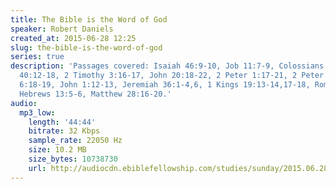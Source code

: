 ```yaml
---
title: The Bible is the Word of God
speaker: Robert Daniels
created_at: 2015-06-28 12:25
slug: the-bible-is-the-word-of-god
series: true
description: 'Passages covered: Isaiah 46:9-10, Job 11:7-9, Colossians 2:1-3, Isaiah
  40:12-18, 2 Timothy 3:16-17, John 20:18-22, 2 Peter 1:17-21, 2 Peter 1:10, Hebrews
  6:18-19, John 1:12-13, Jeremiah 36:1-4,6, 1 Kings 19:13-14,17-18, Romans 11:1-4,
  Hebrews 13:5-6, Matthew 28:16-20.'
audio:
  mp3_low:
    length: '44:44'
    bitrate: 32 Kbps
    sample_rate: 22050 Hz
    size: 10.2 MB
    size_bytes: 10738730
    url: http://audiocdn.ebiblefellowship.com/studies/sunday/2015.06.28_Daniels_-_The_Bible_is_the_Word_of_God.mp3
---
```

